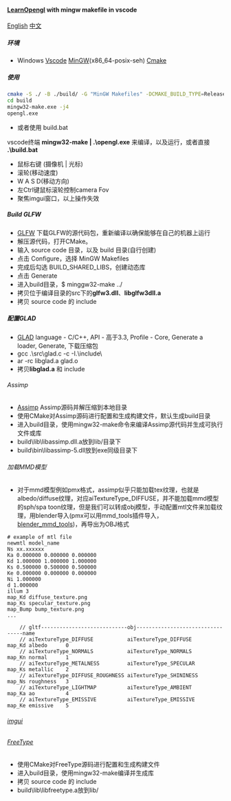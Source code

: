 #### [LearnOpengl](https://learnopengl.com/) with mingw makefile in vscode

[English](README.md) [中文](README_zh.md)

##### 环境
- Windows [Vscode](https://code.visualstudio.com/download) [MinGW](https://sourceforge.net/projects/mingw-w64/files/mingw-w64/mingw-w64-release/)(x86_64-posix-seh) [Cmake](https://cmake.org/download/) 

##### 使用
```sh
cmake -S ./ -B ./build/ -G "MinGW Makefiles" -DCMAKE_BUILD_TYPE=Release
cd build
mingw32-make.exe -j4
opengl.exe
```

- 或者使用 build.bat

vscode终端 **mingw32-make | .\opengl.exe** 来编译，以及运行，或者直接 **.\build.bat**

- 鼠标右键 (摄像机 | 光标)
- 滚轮(移动速度)
- W A S D(移动方向)
- 左Ctrl键鼠标滚轮控制camera Fov
- 聚焦imgui窗口，以上操作失效

##### Build GLFW

- [GLFW](https://github.com/glfw/glfw/releases) 下载GLFW的源代码包，重新编译以确保能够在自己的机器上运行
- 解压源代码，打开CMake。
- 输入 source code 目录，以及 build 目录(自行创建)
- 点击 Configure，选择 MinGW Makefiles
- 完成后勾选 BUILD_SHARED_LIBS，创建动态库
- 点击 Generate
- 进入build目录，$ minggw32-make ../
- 拷贝位于编译目录的src下的**glfw3.dll**、**libglfw3dll.a**
- 拷贝 source code 的 include

##### 配置GLAD

- [GLAD](https://glad.dav1d.de/) language - C/C++, API - 高于3.3, Profile - Core, Generate a loader, Generate, 下载压缩包
- gcc .\src\glad.c -c -I.\include\
- ar -rc libglad.a glad.o
- 拷贝**libglad.a** 和 include

###### Assimp

- [Assimp](https://github.com/assimp/assimp) Assimp源码并解压缩到本地目录
- 使用CMake对Assimp源码进行配置和生成构建文件，默认生成build目录
- 进入build目录，使用mingw32-make命令来编译Assimp源代码并生成可执行文件或库
- build\lib\libassimp.dll.a放到lib/目录下
- build\bin\libassimp-5.dll放到exe同级目录下

###### 加载MMD模型

- 对于mmd模型例如pmx格式，assimp似乎只能加载tex纹理，也就是albedo/diffuse纹理，对应aiTextureType_DIFFUSE，并不能加载mmd模型的sph/spa toon纹理，但是我们可以转成obj模型，手动配置mtl文件来加载纹理，用blender导入(pmx可以用mmd_tools插件导入，[blender_mmd_tools](https://github.com/powroupi/blender_mmd_tools))，再导出为OBJ格式

```
# example of mtl file
newmtl model_name
Ns xx.xxxxxx
Ka 0.000000 0.000000 0.000000
Kd 1.000000 1.000000 1.000000
Ks 0.500000 0.500000 0.500000
Ke 0.000000 0.000000 0.000000
Ni 1.000000
d 1.000000
illum 3
map_Kd diffuse_texture.png
map_Ks specular_texture.png
map_Bump bump_texture.png
...
```
```
    // gltf----------------------------obj---------------------------------name
    // aiTextureType_DIFFUSE           aiTextureType_DIFFUSE        map_Kd albedo      0      
    // aiTextureType_NORMALS           aiTextureType_NORMALS        map_Kn normal      1
    // aiTextureType_METALNESS         aiTextureType_SPECULAR       map_Ks metallic    2
    // aiTextureType_DIFFUSE_ROUGHNESS aiTextureType_SHININESS      map_Ns roughness   3
    // aiTextureType_LIGHTMAP          aiTextureType_AMBIENT        map_Ka ao          4
    // aiTextureType_EMISSIVE          aiTextureType_EMISSIVE       map_Ke emissive    5
```

###### [imgui](https://github.com/ocornut/imgui)

###### [FreeType](https://github.com/ubawurinna/freetype-windows-binaries)
- 使用CMake对FreeType源码进行配置和生成构建文件
- 进入build目录，使用mingw32-make编译并生成库
- 拷贝 source code 的 include
- build\lib\libfreetype.a放到lib/